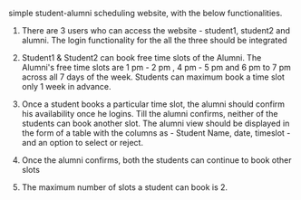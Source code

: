 simple student-alumni scheduling website, with the below functionalities.

1) There are 3 users who can access the website - student1, student2 and alumni. The login functionality for the all the three should be integrated

2) Student1 & Student2 can book free time slots of the Alumni. The Alumni's free time slots are 1 pm - 2 pm , 4 pm - 5 pm and 6 pm to 7 pm across all 7 days of the week. Students can maximum book a time slot only 1 week in advance.

3) Once a student books a particular time slot, the alumni should confirm his availability once he logins. Till the alumni confirms, neither of the students can book another slot. The alumni view should be displayed in the form of a table with the columns as - Student Name, date, timeslot - and an option to select or reject.

4) Once the alumni confirms, both the students can continue to book other slots

5) The maximum number of slots a student can book is 2.
